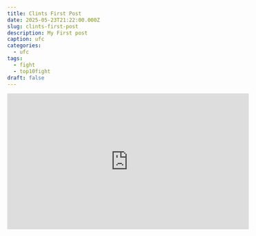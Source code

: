 ```yaml
---
title: Clints First Post
date: 2025-05-23T21:22:00.000Z
slug: clints-first-post
description: My First post
caption: ufc
categories:
  - ufc
tags:
  - fight
  - top10fight
draft: false
---
```

<iframe width="560" height="315" src="https://www.youtube.com/embed/1jRJ3S0138Q?si=JR-P_ENs9MYDmezl" title="YouTube video player" frameborder="0" allow="accelerometer; autoplay; clipboard-write; encrypted-media; gyroscope; picture-in-picture; web-share" referrerpolicy="strict-origin-when-cross-origin" allowfullscreen></iframe>
